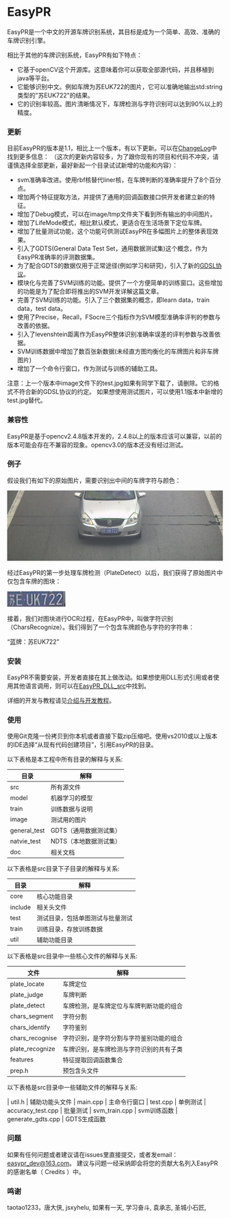 EasyPR
======

EasyPR是一个中文的开源车牌识别系统，其目标是成为一个简单、高效、准确的车牌识别引擎。

相比于其他的车牌识别系统，EasyPR有如下特点：

* 它基于openCV这个开源库。这意味着你可以获取全部源代码，并且移植到java等平台。
* 它能够识别中文。例如车牌为苏EUK722的图片，它可以准确地输出std:string类型的"苏EUK722"的结果。
* 它的识别率较高。图片清晰情况下，车牌检测与字符识别可以达到90%以上的精度。

### 更新

目前EasyPR的版本是1.1，相比上一个版本，有以下更新。可以在[ChangeLog](doc/ChangeLog.md)中找到更多信息：
（这次的更新内容较多，为了跟你现有的项目和代码不冲突，请谨慎选择全部更新，最好新起一个目录试试新增的功能和内容）：

* svm准确率改进。使用rbf核替代liner核，在车牌判断的准确率提升了8个百分点。
* 增加两个特征提取方法，并提供了通用的回调函数接口供开发者建立新的特征。
* 增加了Debug模式，可以在image/tmp文件夹下看到所有输出的中间图片。
* 增加了LifeMode模式，相比默认模式，更适合在生活场景下定位车牌。
* 增加了批量测试功能，这个功能可供测试EasyPR在多幅图片上的整体表现效果。
* 引入了GDTS(General Data Test Set，通用数据测试集)这个概念，作为EasyPR准确率的评测数据集。
* 为了配合GDTS的数据仅用于正常途径(例如学习和研究)，引入了新的[GDSL协议](images/GDSL.txt)。
* 模块化与完善了SVM训练的功能。提供了一个方便简单的训练窗口。这些增加的功能是为了配合即将推出的SVM开发详解这篇文章。
* 完善了SVM训练的功能。引入了三个数据集的概念，即learn data，train data，test data。
* 使用了Precise，Recall，FSocre三个指标作为SVM模型准确率评判的参数与改善的依据。
* 引入了levenshtein距离作为EasyPR整体识别准确率误差的评判参数与改善依据。
* SVM训练数据中增加了数百张新数据(未经直方图均衡化的车牌图片和非车牌图片)
* 增加了一个命令行窗口，作为测试与训练的辅助工具。

注意：上一个版本中image文件下的test.jpg如果有同学下载了，请删除。它的格式不符合新的GDSL协议的约定。
如果想使用测试图片，可以使用1.1版本中新增的test.jpg替代。

### 兼容性

EasyPR是基于opencv2.4.8版本开发的，2.4.8以上的版本应该可以兼容，以前的版本可能会存在不兼容的现象。opencv3.0的版本还没有经过测试。

### 例子

假设我们有如下的原始图片，需要识别出中间的车牌字符与颜色：

![EasyPR 原始图片](doc/res/plate_locate.jpg)

经过EasyPR的第一步处理车牌检测（PlateDetect）以后，我们获得了原始图片中仅包含车牌的图块：

![EasyPR 车牌](doc/res/blue_plate.jpg)

接着，我们对图块进行OCR过程，在EasyPR中，叫做字符识别（CharsRecognize）。我们得到了一个包含车牌颜色与字符的字符串：

“蓝牌：苏EUK722”


### 安装

EasyPR不需要安装，开发者直接在其上做改动。如果想使用DLL形式引用或者使用其他语言调用，则可以在[EasyPR_DLL_src](https://github.com/liuruoze/EasyPR_Dll_src)中找到。

详细的开发与教程请见[介绍与开发教程](http://www.cnblogs.com/subconscious/p/3979988.html)。

### 使用

使用Git克隆一份拷贝到你本机或者直接下载zip压缩吧。使用vs2010或以上版本的IDE选择“从现有代码创建项目”，引用EasyPR的目录。

以下表格是本工程中所有目录的解释与关系:

|目录 | 解释
|------|----------
| src |  所有源文件
| model | 机器学习的模型
| train | 训练数据与说明
| image | 测试用的图片
| general_test | GDTS（通用数据测试集）
| natvie_test | NDTS（本地数据测试集）
| doc | 相关文档

以下表格是src目录下子目录的解释与关系:

|目录 | 解释
|------|----------
| core |  核心功能目录
| include | 相关头文件
| test | 测试目录，包括单图测试与批量测试
| train | 训练目录，存放训练数据
| util | 辅助功能目录

以下表格是src目录中一些核心文件的解释与关系:

|文件 | 解释
|------|----------
| plate_locate |  车牌定位
| plate_judge | 车牌判断
| plate_detect | 车牌检测，是车牌定位与车牌判断功能的组合
| chars_segment | 字符分割
| chars_identify | 字符鉴别
| chars_recognise | 字符识别，是字符分割与字符鉴别功能的组合
| plate_recognize | 车牌识别，是车牌检测与字符识别的共有子类
| features | 特征提取回调函数集合
| prep.h | 预包含头文件

以下表格是src目录中一些辅助文件的解释与关系:

| util.h | 辅助功能头文件
| main.cpp | 主命令行窗口
| test.cpp | 单例测试
| accuracy_test.cpp | 批量测试
| svm_train.cpp | svm训练函数
| generate_gdts.cpp | GDTS生成函数

### 问题

如果有任何问题或者建议请在issues里直接提交，或者发email：easypr_dev@163.com。
建议与问题一经采纳即会将您的贡献大名列入EasyPR的感谢名单（ Credits ）中。

### 鸣谢

taotao1233，唐大侠, jsxyhelu, 如果有一天, 学习奋斗, 袁承志, 圣城小石匠,





